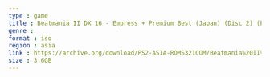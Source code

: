 ```yaml
---
type : game
title : Beatmania II DX 16 - Empress + Premium Best (Japan) (Disc 2) (Premium Best Disc)
genre : 
format : iso
region : asia
link : https://archive.org/download/PS2-ASIA-ROMS321COM/Beatmania%20II%20DX%2016%20-%20Empress%20%2B%20Premium%20Best%20%28Japan%29%20%28Disc%202%29%20%28Premium%20Best%20Disc%29.7z
size : 3.6GB
---
```

